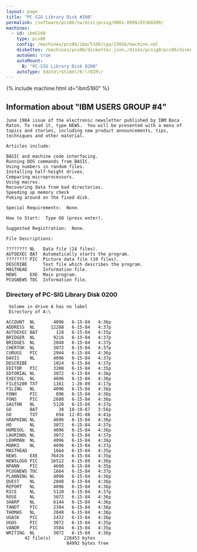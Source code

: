 ```yaml
---
layout: page
title: "PC-SIG Library Disk #200"
permalink: /software/pcx86/sw/misc/pcsig/0001-0999/DISK0200/
machines:
  - id: ibm5160
    type: pcx86
    config: /machines/pcx86/ibm/5160/cga/256kb/machine.xml
    diskettes: /machines/pcx86/diskettes.json,/disks/pcsig0/pcx86/diskettes.json
    autoGen: true
    autoMount:
      B: "PC-SIG Library Disk 0200"
    autoType: $date\r$time\rB:\rDIR\r
---
```


{% include machine.html id="ibm5160" %}

## Information about "IBM USERS GROUP #4"

    June 1984 issue of the electronic newsletter published by IBM Boca
    Raton. To read it, type NEWS.  You will be presented with a menu of
    topics and stories, including new product announcements, tips,
    techniques and other material.
    
    Articles include:
    
    BASIC and machine code interfacing.
    Running DOS commands from BASIC.
    Using numbers in random files.
    Installing half-height drives.
    Comparing microprocessors.
    Using macros.
    Recovering data from bad directories.
    Speeding up memory check
    Poking around on the fixed disk.
    
    Special Requirements:  None.
    
    How to Start:  Type GO (press enter).
    
    Suggested Registration:  None.
    
    File Descriptions:
    
    ???????? NL   Data file (24 files).
    AUTOEXEC BAT  Automatically starts the program.
    ???????? PIC  Picture data file (10 files).
    DESCRIBE      Text file which describes the program.
    MASTHEAD      Information file.
    NEWS     EXE  Main program.
    PCUGNEWS TOC  Information file.

### Directory of PC-SIG Library Disk 0200

     Volume in drive A has no label
     Directory of A:\

    ACCOUNT  NL       4096   6-15-84   4:36p
    ADDRESS  NL      12288   6-15-84   4:37p
    AUTOEXEC BAT       128   6-15-84   4:35p
    BRIDGER  NL       9216   6-15-84   4:37p
    BRIDGES  NL       2048   6-15-84   4:37p
    CHERTOK  NL       3072   6-15-84   4:37p
    CURUGS   PIC      2944   6-15-84   4:36p
    DAVIS    NL       4096   6-15-84   4:37p
    DESCRIBE          1024   6-15-84   4:37p
    EDITOR   PIC      3200   6-15-84   4:35p
    EDTORIAL NL       3072   6-15-84   4:36p
    EXECSOL  NL       4096   6-15-84   4:36p
    FILES200 TXT      1161   1-26-89   4:17p
    FILING   NL       4096   6-15-84   4:36p
    FONH     PIC       896   6-15-84   4:36p
    FONS     PIC      2688   6-15-84   4:36p
    GASTON   NL       5120   6-15-84   4:37p
    GO       BAT        38  10-19-87   3:56p
    GO       TXT       694  12-01-88   4:41p
    GRAPHING NL       4096   6-15-84   4:36p
    HO       NL       3072   6-15-84   4:37p
    HOMESOL  NL       4096   6-15-84   4:36p
    LAURINOL NL       3072   6-15-84   4:37p
    LEHRMAN  NL       4096   6-15-84   4:36p
    MARKS    NL       4096   6-15-84   4:37p
    MASTHEAD          1664   6-15-84   4:35p
    NEWS     EXE     76416   6-15-84   4:35p
    NEWSLOGO PIC     16512   6-15-84   4:36p
    NPANN    PIC      4608   6-15-84   4:35p
    PCUGNEWS TOC      1664   6-15-84   4:37p
    PLANNING NL       4096   6-15-84   4:36p
    QUEST    NL       2048   6-15-84   4:36p
    REPORT   NL       4096   6-15-84   4:36p
    RICE     NL       5120   6-15-84   4:37p
    ROSE     NL       3072   6-15-84   4:36p
    SHARP    NL       6144   6-15-84   4:36p
    TANDT    PIC      2304   6-15-84   4:36p
    THOMAS   NL       2048   6-15-84   4:36p
    UGASK    PIC      2432   6-15-84   4:36p
    UGOS     PIC      3072   6-15-84   4:35p
    VANDR    PIC      3584   6-15-84   4:35p
    WRITING  NL       3072   6-15-84   4:36p
           42 file(s)     228453 bytes
                           84992 bytes free
